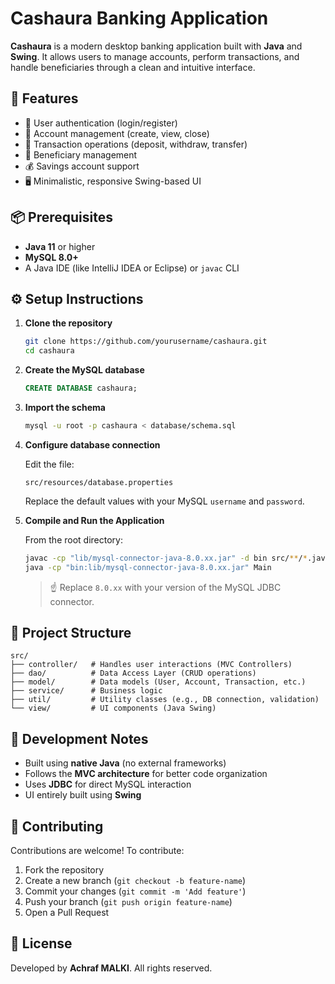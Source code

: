 # Cashaura Banking Application

**Cashaura** is a modern desktop banking application built with **Java** and **Swing**. It allows users to manage accounts, perform transactions, and handle beneficiaries through a clean and intuitive interface.

## 🚀 Features

* 🔐 User authentication (login/register)
* 🏦 Account management (create, view, close)
* 💸 Transaction operations (deposit, withdraw, transfer)
* 👥 Beneficiary management
* 💰 Savings account support
* 🖥️ Minimalistic, responsive Swing-based UI

## 📦 Prerequisites

* **Java 11** or higher
* **MySQL 8.0+**
* A Java IDE (like IntelliJ IDEA or Eclipse) or `javac` CLI

## ⚙️ Setup Instructions

1. **Clone the repository**

   ```bash
   git clone https://github.com/yourusername/cashaura.git
   cd cashaura
   ```

2. **Create the MySQL database**

   ```sql
   CREATE DATABASE cashaura;
   ```

3. **Import the schema**

   ```bash
   mysql -u root -p cashaura < database/schema.sql
   ```

4. **Configure database connection**

   Edit the file:

   ```
   src/resources/database.properties
   ```

   Replace the default values with your MySQL `username` and `password`.

5. **Compile and Run the Application**

   From the root directory:

   ```bash
   javac -cp "lib/mysql-connector-java-8.0.xx.jar" -d bin src/**/*.java
   java -cp "bin:lib/mysql-connector-java-8.0.xx.jar" Main
   ```

   > ☝️ Replace `8.0.xx` with your version of the MySQL JDBC connector.

## 🧩 Project Structure

```
src/
├── controller/   # Handles user interactions (MVC Controllers)
├── dao/          # Data Access Layer (CRUD operations)
├── model/        # Data models (User, Account, Transaction, etc.)
├── service/      # Business logic
├── util/         # Utility classes (e.g., DB connection, validation)
└── view/         # UI components (Java Swing)
```

## 🔧 Development Notes

* Built using **native Java** (no external frameworks)
* Follows the **MVC architecture** for better code organization
* Uses **JDBC** for direct MySQL interaction
* UI entirely built using **Swing**

## 🤝 Contributing

Contributions are welcome!
To contribute:

1. Fork the repository
2. Create a new branch (`git checkout -b feature-name`)
3. Commit your changes (`git commit -m 'Add feature'`)
4. Push your branch (`git push origin feature-name`)
5. Open a Pull Request

## 📄 License

Developed by **Achraf MALKI**. All rights reserved.
